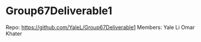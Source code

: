 # Group67Deliverable1
Repo: https://github.com/YaleL/Group67Deliverable1
Members:
Yale Li
Omar Khater